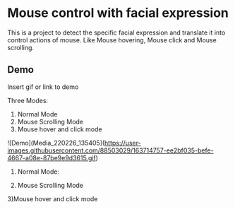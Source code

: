 
# Mouse control with facial expression

This is a project to detect the specific facial expression and 
translate it into control actions of mouse.
Like Mouse hovering, Mouse click and Mouse scrolling.




## Demo

Insert gif or link to demo

Three Modes:
1) Normal Mode
2) Mouse Scrolling Mode
3) Mouse hover and click mode

![Demo](Media_220226_135405](https://user-images.githubusercontent.com/88503029/163714757-ee2bf035-befe-4667-a08e-87be9e9d3615.gif)

1) Normal Mode:


2) Mouse Scrolling Mode

3)Mouse hover and click mode
